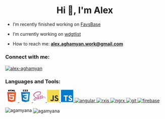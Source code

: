 <h1 align="center">Hi 👋, I'm Alex</h1>

- I’m recently finished working on [FavsBase](https://github.com/alex-aghamyan/FavsBase)

- I’m currently working on [wdgtlist](https://github.com/alex-aghamyan/wdgtlist)

- How to reach me: **alex.aghamyan.work@gmail.com**

<h3 align="left">Connect with me:</h3>
<p align="left">
<a href="https://linkedin.com/in/alex-aghamyan" target="blank"><img align="center" src="https://raw.githubusercontent.com/rahuldkjain/github-profile-readme-generator/master/src/images/icons/Social/linked-in-alt.svg" alt="alex-aghamyan" height="30" width="40" /></a>
</p>

<h3 align="left">Languages and Tools:</h3>
<p align="left">
 <a href="https://www.w3.org/html/" target="_blank"> <img src="https://raw.githubusercontent.com/devicons/devicon/master/icons/html5/html5-original-wordmark.svg" alt="html5" width="40" height="40"/> </a> 
 <a href="https://www.w3schools.com/css/" target="_blank"> <img src="https://raw.githubusercontent.com/devicons/devicon/master/icons/css3/css3-original-wordmark.svg" alt="css3" width="40" height="40"/> </a>
 <a href="https://sass-lang.com" target="_blank"> <img src="https://raw.githubusercontent.com/devicons/devicon/master/icons/sass/sass-original.svg" alt="sass" width="40" height="40"/> </a>
 <a href="https://developer.mozilla.org/en-US/docs/Web/JavaScript" target="_blank"> <img src="https://raw.githubusercontent.com/devicons/devicon/master/icons/javascript/javascript-original.svg" alt="javascript" width="40" height="40"/> </a>
 <a href="https://www.typescriptlang.org/" target="_blank"> <img src="https://raw.githubusercontent.com/devicons/devicon/master/icons/typescript/typescript-original.svg" alt="typescript" width="40" height="40"/> </a>
 <a href="https://angular.io" target="_blank"> <img src="https://angular.io/assets/images/logos/angular/angular.svg" alt="angular" width="40" height="40"/> </a>
 <a href="https://rxjs.dev" target="_blank"> <img src="https://rxjs.dev/assets/images/logos/Rx_Logo_S.png" alt="rxjs" width="40" height="40"/> </a>
 <a href="https://ngrx.io" target="_blank"> <img src="https://ngrx.io/assets/images/badge.svg" alt="ngrx" width="40" height="40"/> </a>
 <a href="https://git-scm.com/" target="_blank"> <img src="https://www.vectorlogo.zone/logos/git-scm/git-scm-icon.svg" alt="git" width="40" height="40"/> </a>
 <a href="https://firebase.google.com/" target="_blank"> <img src="https://www.vectorlogo.zone/logos/firebase/firebase-icon.svg" alt="firebase" width="40" height="40"/> </a>
 </p>

<p><img align="left" src="https://github-readme-stats.vercel.app/api/top-langs?username=agamyana&show_icons=true&locale=en&layout=compact" alt="agamyana" /></p>

<p>&nbsp;<img align="center" src="https://github-readme-stats.vercel.app/api?username=agamyana&show_icons=true&locale=en" alt="agamyana" /></p>
